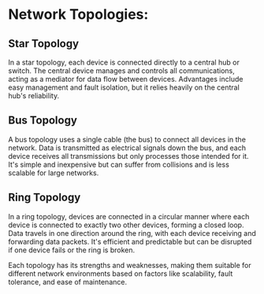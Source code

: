 # Network Topologies:

## Star Topology
In a star topology, each device is connected directly to a central hub or switch. 
The central device manages and controls all communications, acting as a mediator for data flow between devices. Advantages include easy management and fault isolation, but it relies heavily on the central hub's reliability.

## Bus Topology
A bus topology uses a single cable (the bus) to connect all devices in the network. 
Data is transmitted as electrical signals down the bus, and each device receives all transmissions but only processes those intended for it. It's simple and inexpensive but can suffer from collisions and is less scalable for large networks.

## Ring Topology
In a ring topology, devices are connected in a circular manner where each device is connected to exactly two other devices, forming a closed loop. 
Data travels in one direction around the ring, with each device receiving and forwarding data packets. It's efficient and predictable but can be disrupted if one device fails or the ring is broken.

Each topology has its strengths and weaknesses, making them suitable for different network environments based on factors like scalability, fault tolerance, and ease of maintenance.
